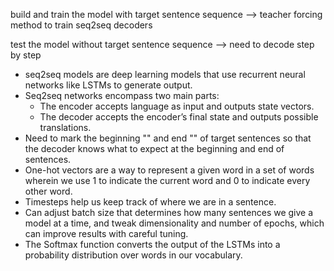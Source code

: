 
build and train the model with target sentence sequence --> teacher forcing method to train seq2seq decoders

test the model without target sentence sequence --> need to decode step by step

- seq2seq models are deep learning models that use recurrent neural networks like LSTMs to generate output.
- Seq2seq networks encompass two main parts:
  + The encoder accepts language as input and outputs state vectors.
  + The decoder accepts the encoder’s final state and outputs possible translations.
- Need to mark the beginning "<START>" and end "<END>" of target sentences so that the decoder knows what to expect at the beginning and end of sentences.
- One-hot vectors are a way to represent a given word in a set of words wherein we use 1 to indicate the current word and 0 to indicate every other word.
- Timesteps help us keep track of where we are in a sentence.
- Can adjust batch size that determines how many sentences we give a model at a time, and tweak dimensionality and number of epochs, which can improve results with careful tuning.
- The Softmax function converts the output of the LSTMs into a probability distribution over words in our vocabulary.
